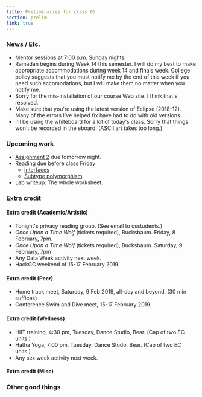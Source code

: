 ```yaml
---
title: Preliminaries for class 06
section: prelim
link: true
---
```

### News / Etc.

* Mentor sessions at 7:00 p.m. Sunday nights.
* Ramadan begins during Week 14 this semester.  I will do my best to make 
  appropriate accommodations during week 14 and finals week.  College policy
  suggests that you must notify me by the end of this week if you need
  such accomodations, but I will make them no matter when you notify me.
* Sorry for the mis-installation of our course Web site.  I think that's
  resolved.
* Make sure that you're using the latest version of Eclipse (2018-12).
  Many of the errors I've helped fix have had to do with old versions.
* I'll be using the whiteboard for a lot of today's class.  Sorry that
  things won't be recorded in the eboard.  (ASCII art takes too long.)

### Upcoming work

* [Assignment 2](../assignments/assignment02) due tomorrow night.
* Reading due before class Friday
    * [Interfaces](../readings/interfaces)
    * [Subtype polymorphism](..//readings/subtype-polymorphism)
* Lab writeup: The whole worksheet.

### Extra credit

#### Extra credit (Academic/Artistic)

* Tonight's privacy reading group.  (See email to csstudents.)
* _Once Upon a Time Wolf_ (tickets required), Bucksbaum.
  Friday, 8 February, 7pm.
* _Once Upon a Time Wolf_ (tickets required), Bucksbaum.
  Saturday, 9 February, 7pm
* Any Data Week activity next week.
* HackGC weekend of 15-17 February 2019.

#### Extra credit (Peer)

* Home track meet, Saturday, 9 Feb 2019, all-day and beyond.  (30 min suffices)
* Conference Swim and Dive meet, 15-17 February 2019.  

#### Extra credit (Wellness)

* HIIT training, 4:30 pm, Tuesday, Dance Studio, Bear.  (Cap of two EC units.)
* Hatha Yoga, 7:00 pm, Tuesday, Dance Studo, Bear.  (Cap of two EC units.)
* Any sex week activity next week.

#### Extra credit (Misc)

### Other good things

